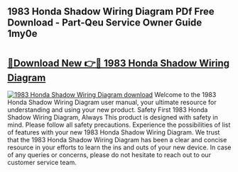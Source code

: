 ## 1983 Honda Shadow Wiring Diagram PDf Free Download - Part-Qeu Service Owner Guide 1my0e

# <h2><a href="http://dfpq6e1.blite.top/?on=1983+Honda+Shadow+Wiring+Diagram">🔗Download New 👉🔴 1983 Honda Shadow Wiring Diagram</a></h2>

[![1983 Honda Shadow Wiring Diagram download](https://i.imgur.com/lujVjoI.png)](http://dfpq6e1.blite.top/?on=1983+Honda+Shadow+Wiring+Diagram)
Welcome to the 1983 Honda Shadow Wiring Diagram user manual, your ultimate resource for understanding and using your new product. Safety First 1983 Honda Shadow Wiring Diagram, Always This product is designed with safety in mind. Please follow all safety precautions. Experience the possibilities of list of features with your new 1983 Honda Shadow Wiring Diagram. We trust that the 1983 Honda Shadow Wiring Diagram has been a clear and concise resource in your efforts to learn the ins and outs of your new device. In case of any queries or concerns, please do not hesitate to reach out to our customer service team.

